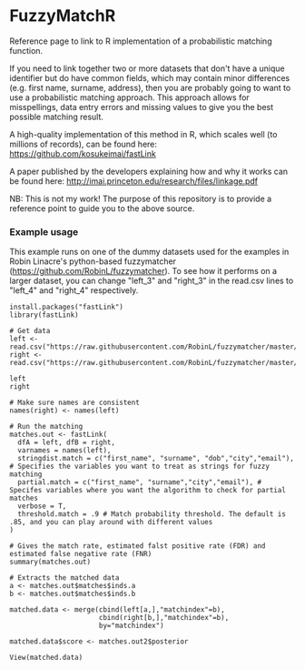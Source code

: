 # FuzzyMatchR
Reference page to link to R implementation of a probabilistic matching function.

If you need to link together two or more datasets that don't have a unique identifier but do have common fields, which may contain minor differences (e.g. first name, surname, address), then you are probably going to want to use a probabilistic matching approach. This approach allows for misspellings, data entry errors and missing values to give you the best possible matching result.

A high-quality implementation of this method in R, which scales well (to millions of records), can be found here: https://github.com/kosukeimai/fastLink

A paper published by the developers explaining how and why it works can be found here: http://imai.princeton.edu/research/files/linkage.pdf

NB: This is not my work! The purpose of this repository is to provide a reference point to guide you to the above source.

### Example usage ###

This example runs on one of the dummy datasets used for the examples in Robin Linacre's python-based fuzzymatcher (https://github.com/RobinL/fuzzymatcher). To see how it performs on a larger dataset, you can change "left_3" and "right_3" in the read.csv lines to "left_4" and "right_4" respectively.


```{r}
install.packages("fastLink")
library(fastLink)

# Get data
left <- read.csv("https://raw.githubusercontent.com/RobinL/fuzzymatcher/master/tests/data/left_4.csv")
right <- read.csv("https://raw.githubusercontent.com/RobinL/fuzzymatcher/master/tests/data/right_4.csv")

left
right

# Make sure names are consistent
names(right) <- names(left)

# Run the matching
matches.out <- fastLink(
  dfA = left, dfB = right, 
  varnames = names(left),
  stringdist.match = c("first_name", "surname", "dob","city","email"), # Specifies the variables you want to treat as strings for fuzzy matching
  partial.match = c("first_name", "surname","city","email"), # Specifes variables where you want the algorithm to check for partial matches
  verbose = T,
  threshold.match = .9 # Match probability threshold. The default is .85, and you can play around with different values
)

# Gives the match rate, estimated falst positive rate (FDR) and estimated false negative rate (FNR)
summary(matches.out)

# Extracts the matched data
a <- matches.out$matches$inds.a
b <- matches.out$matches$inds.b

matched.data <- merge(cbind(left[a,],"matchindex"=b),
                      cbind(right[b,],"matchindex"=b),
                      by="matchindex")

matched.data$score <- matches.out2$posterior

View(matched.data)

```
